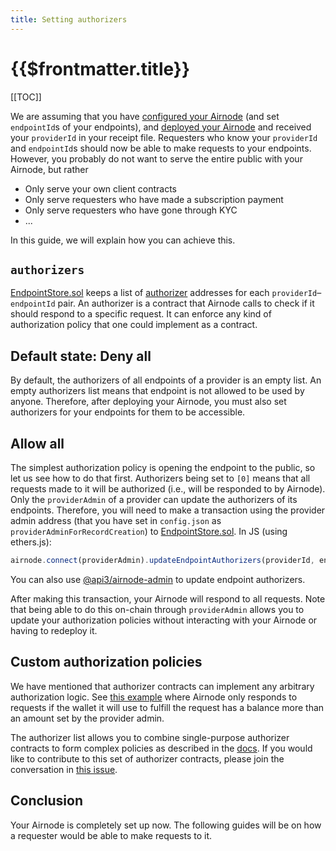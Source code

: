 ```yaml
---
title: Setting authorizers
---
```


# {{$frontmatter.title}}

<TocHeader />
[[TOC]]

We are assuming that you have [configured your Airnode](configuring-airnode.md) (and set `endpointId`s of your endpoints), and [deployed your Airnode](deploying-airnode.md) and received your `providerId` in your receipt file.
Requesters who know your `providerId` and `endpointId`s should now be able to make requests to your endpoints.
However, you probably do not want to serve the entire public with your Airnode, but rather
- Only serve your own client contracts
- Only serve requesters who have made a subscription payment
- Only serve requesters who have gone through KYC
- ...

In this guide, we will explain how you can achieve this.

## `authorizers`

[EndpointStore.sol](../../../technology/protocols/request-response/general-structure.md#endpointstore-sol) keeps a list of [authorizer](../../../technology/protocols/request-response/authorizer.md) addresses for each `providerId`–`endpointId` pair.
An authorizer is a contract that Airnode calls to check if it should respond to a specific request.
It can enforce any kind of authorization policy that one could implement as a contract.

## Default state: Deny all

By default, the authorizers of all endpoints of a provider is an empty list.
An empty authorizers list means that endpoint is not allowed to be used by anyone.
Therefore, after deploying your Airnode, you must also set authorizers for your endpoints for them to be accessible.

## Allow all

The simplest authorization policy is opening the endpoint to the public, so let us see how to do that first.
Authorizers being set to `[0]` means that all requests made to it will be authorized (i.e., will be responded to by Airnode).
Only the `providerAdmin` of a provider can update the authorizers of its endpoints.
Therefore, you will need to make a transaction using the provider admin address (that you have set in `config.json` as `providerAdminForRecordCreation`) to [EndpointStore.sol](../../../technology/protocols/request-response/general-structure.md#endpointstore-sol).
In JS (using ethers.js):
```js
airnode.connect(providerAdmin).updateEndpointAuthorizers(providerId, endpointId, [ethers.constants.AddressZero]);
```
You can also use [@api3/airnode-admin](https://github.com/api3dao/airnode/tree/pre-alpha/packages/admin#update-authorizers) to update endpoint authorizers.

After making this transaction, your Airnode will respond to all requests.
Note that being able to do this on-chain through `providerAdmin` allows you to update your authorization policies without interacting with your Airnode or having to redeploy it.

## Custom authorization policies

We have mentioned that authorizer contracts can implement any arbitrary authorization logic.
See [this example](https://github.com/api3dao/airnode/blob/pre-alpha/packages/protocol/contracts/authorizers/MinBalanceAuthorizer.sol) where Airnode only responds to requests if the wallet it will use to fulfill the request has a balance more than an amount set by the provider admin.

The authorizer list allows you to combine single-purpose authorizer contracts to form complex policies as described in the [docs](../../../technology/protocols/request-response/authorizer.md#authorizer-list).
If you would like to contribute to this set of authorizer contracts, please join the conversation in [this issue](https://github.com/api3dao/airnode/issues/38).

## Conclusion

Your Airnode is completely set up now.
The following guides will be on how a requester would be able to make requests to it.
